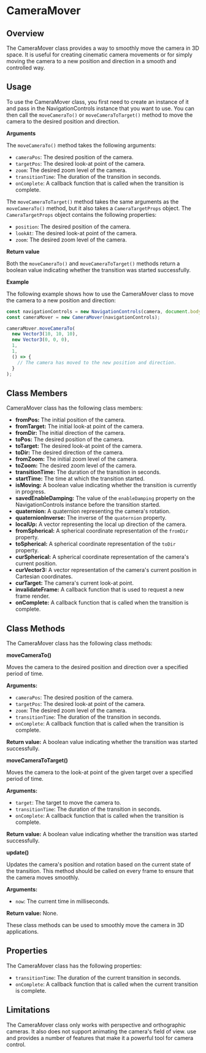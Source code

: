 # CameraMover

## Overview

The CameraMover class provides a way to smoothly move the camera in 3D space. It is useful for creating cinematic camera movements or for simply moving the camera to a new position and direction in a smooth and controlled way.

## Usage

To use the CameraMover class, you first need to create an instance of it and pass in the NavigationControls instance that you want to use. You can then call the `moveCameraTo()` or `moveCameraToTarget()` method to move the camera to the desired position and direction.

**Arguments**

The `moveCameraTo()` method takes the following arguments:

- `cameraPos`: The desired position of the camera.
- `targetPos`: The desired look-at point of the camera.
- `zoom`: The desired zoom level of the camera.
- `transitionTime`: The duration of the transition in seconds.
- `onComplete`: A callback function that is called when the transition is complete.

The `moveCameraToTarget()` method takes the same arguments as the `moveCameraTo()` method, but it also takes a `CameraTargetProps` object. The `CameraTargetProps` object contains the following properties:

- `position`: The desired position of the camera.
- `lookAt`: The desired look-at point of the camera.
- `zoom`: The desired zoom level of the camera.

**Return value**

Both the `moveCameraTo()` and `moveCameraToTarget()` methods return a boolean value indicating whether the transition was started successfully.

**Example**

The following example shows how to use the CameraMover class to move the camera to a new position and direction:

```javascript
const navigationControls = new NavigationControls(camera, document.body);
const cameraMover = new CameraMover(navigationControls);

cameraMover.moveCameraTo(
  new Vector3(10, 10, 10),
  new Vector3(0, 0, 0),
  1,
  1,
  () => {
    // The camera has moved to the new position and direction.
  }
);
```

## Class Members

CameraMover class has the following class members:

- **fromPos:** The initial position of the camera.
- **fromTarget:** The initial look-at point of the camera.
- **fromDir:** The initial direction of the camera.
- **toPos:** The desired position of the camera.
- **toTarget:** The desired look-at point of the camera.
- **toDir:** The desired direction of the camera.
- **fromZoom:** The initial zoom level of the camera.
- **toZoom:** The desired zoom level of the camera.
- **transitionTime:** The duration of the transition in seconds.
- **startTime:** The time at which the transition started.
- **isMoving:** A boolean value indicating whether the transition is currently in progress.
- **savedEnableDamping:** The value of the `enableDamping` property on the NavigationControls instance before the transition started.
- **quaternion:** A quaternion representing the camera's rotation.
- **quaternionInverse:** The inverse of the `quaternion` property.
- **localUp:** A vector representing the local up direction of the camera.
- **fromSpherical:** A spherical coordinate representation of the `fromDir` property.
- **toSpherical:** A spherical coordinate representation of the `toDir` property.
- **curSpherical:** A spherical coordinate representation of the camera's current position.
- **curVector3:** A vector representation of the camera's current position in Cartesian coordinates.
- **curTarget:** The camera's current look-at point.
- **invalidateFrame:** A callback function that is used to request a new frame render.
- **onComplete:** A callback function that is called when the transition is complete.

## Class Methods

The CameraMover class has the following class methods:

**moveCameraTo()**

Moves the camera to the desired position and direction over a specified period of time.

**Arguments:**

- `cameraPos`: The desired position of the camera.
- `targetPos`: The desired look-at point of the camera.
- `zoom`: The desired zoom level of the camera.
- `transitionTime`: The duration of the transition in seconds.
- `onComplete`: A callback function that is called when the transition is complete.

**Return value:** A boolean value indicating whether the transition was started successfully.

**moveCameraToTarget()**

Moves the camera to the look-at point of the given target over a specified period of time.

**Arguments:**

- `target`: The target to move the camera to.
- `transitionTime`: The duration of the transition in seconds.
- `onComplete`: A callback function that is called when the transition is complete.

**Return value:** A boolean value indicating whether the transition was started successfully.

**update()**

Updates the camera's position and rotation based on the current state of the transition. This method should be called on every frame to ensure that the camera moves smoothly.

**Arguments:**

- `now`: The current time in milliseconds.

**Return value:** None.

These class methods can be used to smoothly move the camera in 3D applications.

## Properties

The CameraMover class has the following properties:

- `transitionTime`: The duration of the current transition in seconds.
- `onComplete`: A callback function that is called when the current transition is complete.

## Limitations

The CameraMover class only works with perspective and orthographic cameras. It also does not support animating the camera's field of view.
use and provides a number of features that make it a powerful tool for camera control.
